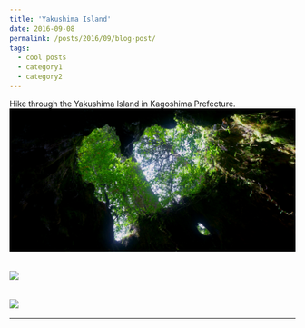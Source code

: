 ```yaml
---
title: 'Yakushima Island'
date: 2016-09-08
permalink: /posts/2016/09/blog-post/
tags:
  - cool posts
  - category1
  - category2
---
```


Hike through the Yakushima Island in Kagoshima Prefecture.<br/><img src='/images/2016090801.JPG'>

 <br/><img src='/images/2016090802.JPG'>
 
 <br/><img src='/images/2016090803.JPG'>
 
------

